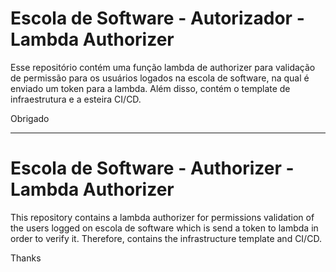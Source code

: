 # Escola de Software - Autorizador - Lambda Authorizer

Esse repositório contém uma função lambda de authorizer para validação de permissão para os usuários logados na escola de software, na qual é enviado um token para a lambda. Além disso, contém o template de infraestrutura e a esteira CI/CD.

Obrigado

<hr/>

# Escola de Software - Authorizer - Lambda Authorizer

This repository contains a lambda authorizer for permissions validation of the users logged on escola de software which is send a token to lambda in order to verify it. Therefore, contains the infrastructure template  and CI/CD.

Thanks